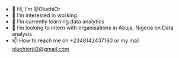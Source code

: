 - 👋 Hi, I’m @OluchiOr
- 👀 I’m interested in working
- 🌱 I’m currently learning data analytics
- 💞️ I’m looking to intern with organisations in Abuja, Nigeria on Data analysis
- 📫 How to reach me on +2348142437180 or my mail oluchiorjii2@gmail.com

<!---
OluchiOr/OluchiOr is a ✨ special ✨ repository because its `README.md` (this file) appears on your GitHub profile.
You can click the Preview link to take a look at your changes.
--->
